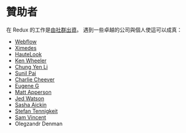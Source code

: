 # 贊助者

在 Redux 的工作是[由社群出資](https://www.patreon.com/reactdx)。
遇到一些卓越的公司與個人使這可以成真：

* [Webflow](https://github.com/webflow)
* [Ximedes](https://www.ximedes.com/)
* [HauteLook](http://hautelook.github.io/)
* [Ken Wheeler](http://kenwheeler.github.io/)
* [Chung Yen Li](https://www.facebook.com/prototocal.lee)
* [Sunil Pai](https://twitter.com/threepointone)
* [Charlie Cheever](https://twitter.com/ccheever)
* [Eugene G](https://twitter.com/e1g)
* [Matt Apperson](https://twitter.com/mattapperson)
* [Jed Watson](https://twitter.com/jedwatson)
* [Sasha Aickin](https://twitter.com/xander76)
* [Stefan Tennigkeit](https://twitter.com/whobubble)
* [Sam Vincent](https://twitter.com/samvincent)
* Olegzandr Denman
